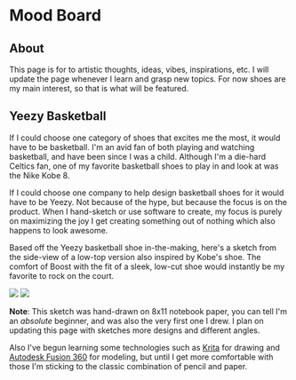 # Mood Board

## About
This page is for to artistic thoughts, ideas, vibes, inspirations, etc. I will update the page whenever I learn and grasp new topics. For now shoes are my main interest, so that is what will be featured. 


## Yeezy Basketball

If I could choose one category of shoes that excites me the most, it would have to be basketball. I'm an avid fan of both playing and watching basketball, and have been since I was a child. Although I'm a die-hard Celtics fan, one of my favorite basketball shoes to play in and look at was the Nike Kobe 8. 

If I could choose one company to help design basketball shoes for it would have to be Yeezy. Not because of the hype, but because the focus is on the product. When I hand-sketch or use software to create, my focus is purely on maximizing the joy I get creating something out of nothing which also happens to look awesome. 

Based off the Yeezy basketball shoe in-the-making, here's a sketch from the side-view of a low-top version also inspired by Kobe's shoe. The comfort of Boost with the fit of a sleek, low-cut shoe would instantly be my favorite to rock on the court. 

![](https://raw.githubusercontent.com/kulkarohan/kulkarohan.github.io/master/moodboard/images/yeezy_basketball.jpg)
![](https://raw.githubusercontent.com/kulkarohan/kulkarohan.github.io/master/moodboard/images/sketch_yeezy_basketball_low.jpg) 

**Note**: This sketch was hand-drawn on 8x11 notebook paper, you can tell I'm an _absolute_ beginner, and was also the very first one I drew. I plan on updating this page with sketches more designs and different angles.

Also I've begun learning some technologies such
as [Krita](https://krita.org/en/) for drawing and [Autodesk Fusion 360](https://www.autodesk.com/products/fusion-360/overview) for modeling, but until I get more comfortable with those I'm sticking to the classic combination of pencil and paper. 
